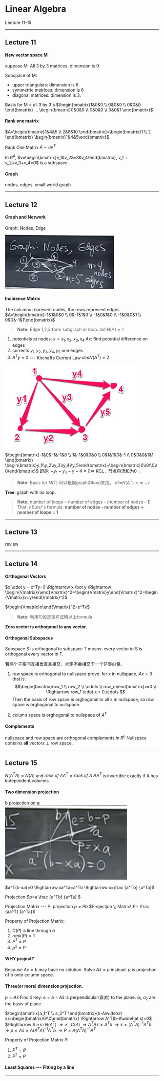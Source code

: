 Linear Algebra
===
Lecture 11-15

-------------------

Lecture 11
---
#### New vector space M
suppose M: All 3 by 3 matrices.  dimension is 9

Subspace of M:

- upper triangulars: dimension is 6
- symmetric matrices: dimension is 6
- diagonal matrices: dimension is 3.

Basis for M = all 3 by 3's
$\begin{bmatrix}1&0&0 \\ 0&0&0 \\ 0&0&0 \end{bmatrix} ... \begin{bmatrix}0&0&0 \\ 0&0&0 \\ 0&0&1 \end{bmatrix}$

#### Rank one matrix
$A=\begin{bmatrix}1&4&5 \\ 2&8&10 \end{bmatrix}=\begin{bmatrix}1 \\ 2 \end{bmatrix} \begin{bmatrix}1&4&5\end{bmatrix}$

Rank One Matrix $A = uv^T$


In $R^4$, $v=\begin{bmatrix}v_1&v_2&v3&v_4\end{bmatrix}, v_1 + v_2+v_3+v_4=0$ is a subspace.


#### Graph
nodes, edges.
small world graph


--------------------

Lecture 12
---
#### Graph and Network
Graph: Nodes, Edge

![Simple Graph][1]

#### Incidence Matrix
The columns represent nodes, the rows represent edges.
$A=\begin{bmatrix}-1&1&0&0 \\ 0&-1&1&0 \\ -1&0&1&0 \\ -1&0&0&1 \\ 0&0&-1&1\end{bmatrix}$

> **Note:** Edge 1,2,3 form subgraph or loop.
> $dim N(A)=1$

1. potentials at nodes: $x=x_1, x_2, x_3, x_4$
$Ax$: find potential difference on edges
2. currents $y_1, y_2, y_3, y_4, y_5$ one edges
3. $A^Ty=0$  --- Kirchaffs Current Law
$dimN(A^T)=2$

![Current Flow][2]

$\begin{bmatrix}-1&0&-1&-1&0 \\ 1&-1&0&0&0 \\ 0&1&1&0&-1 \\ 0&0&0&1&1 \end{bmatrix} \begin{bmatrix}y_1\\y_2\\y_3\\y_4\\y_5\end{bmatrix}=\begin{bmatrix}0\\0\\0\\0\end{bmatrix}$
即是:
$-y_1-y_4-y-4=0 \Rightarrow$   KCL，节点电流和为0
$\vdots$

> **Note:** Basis for $N(T)$ 可以根据graph中loop来找。
> $dim N(A^T)=m-r$

**Tree**: graph with no loop.

> **Note:** number of loops = number of edges - (number of nodes - 1)
> That is Euler's formula: **number of nodes - number of edges + number of loops = 1**



-----------------

Lecture 13
---
review

------------------

Lecture 14
---
#### Orthogonal Vectors 
$x \cdot y = x^Ty=0 \Rightarrow x \bot y \Rightarrow \begin{Vmatrix}x\end{Vmatrix}^2+\begin{Vmatrix}y\end{Vmatrix}^2=\begin{Vmatrix}x+y\end{Vmatrix}^2$

$\begin{Vmatrix}x\end{Vmatrix}^2=x^Tx$

> **Note:** 利用勾股定理可证明以上formula

**Zero vector is orthogonal to any vector.**


#### Orthogonal Subspaces 
Subspace S is orthogonal to subspace T 
means: every vector in S is orthogonal every vector in T.

若两个子空间互相垂直且相交，肯定不会相交于一个非零向量。

1. row space is orthogonal to nullspace
prove: 
for $x$ in nullspace, $Ax=0$
that is:
$$\begin{bmatrix}row_1 \\ row_2 \\ \cdots \\ row_m\end{bmatrix}x=0 \\ \Rightarrow row_1 \cdot x = 0,\cdots $$
Then the basis of row space is orghogonal to all x in nullspace, so row space is orghogonal to nullspace.

2. column space is orghogonal to nullspace of $A^T$


#### Complements
nullspace and row space are orthogonal complements in $R^n$
Nullspace contains **all** vectors $\bot$ row space.





-------------

Lecture 15
---
$N(A^TA) = N(A)$ and $rank\;of \;AA^T=rank \;of\; A$
$AA^T$ is invertible exactly if A has independent columns.

#### Two dimension projection
b projection on a:
![Projection][3]

$a^T(b-xa)=0 \Rightarrow xa^Ta=a^Tb \Rightarrow x=\frac {a^Tb} {a^Ta}$

Projection $p=a \frac {a^Tb} {a^Ta} $

Projection Matrix --- P: projection $p = Pb$
$Projectjon \; Matrix\;P= \frac {aa^T} {a^Ta}$

Property of Projection Matrix:

1. $C(P)$ is line through $a$
2. $rank(P)=1$
3. $P^T=P$
4. $p^2=P$


#### WHY project?
Because $Ax=b$ may have no solution. 
Solve $A\widehat x=p$ instead. $p$ is projection of b onto column space.

#### Three(or more) dimension projection.
$p=A\widehat x$ Find $\widehat x$
Key: $e=b-A\widehat x$ is perpendicular(垂直) to the plane.
$a_1,a_2$ are the basis of plane.

$\begin{bmatrix}a_1^T \\ a_2^T \end{bmatrix}(b-A\widehat x)=\begin{bmatrix}0\\0\end{bmatrix} \Rightarrow A^T(b-A\widehat x)=0$
$\Rightarrow $ $e$ in $N(A^T)$ $\Rightarrow e \bot C(A)$
$\Rightarrow A^TA \widehat x=A^Tb$
$\Rightarrow \widehat x=(A^TA)^{-1}A^Tb$
$\Rightarrow p=A\widehat x=A(A^TA)^{-1}A^Tb$
$\Rightarrow P=A(A^TA)^{-1}A^T$

Property of Projection Matrix P:

1. $P^T=P$
2. $P^2=P$


#### Least Squares --- Fitting by a line



------------------------





  [1]: https://raw.githubusercontent.com/JefferyFan/notebook/master/Linear_Algebra/assets/simple_graph.jpg
  [2]: https://raw.githubusercontent.com/JefferyFan/notebook/master/Linear_Algebra/assets/current_flow.jpg
  [3]: https://raw.githubusercontent.com/JefferyFan/notebook/master/Linear_Algebra/assets/projection.jpg